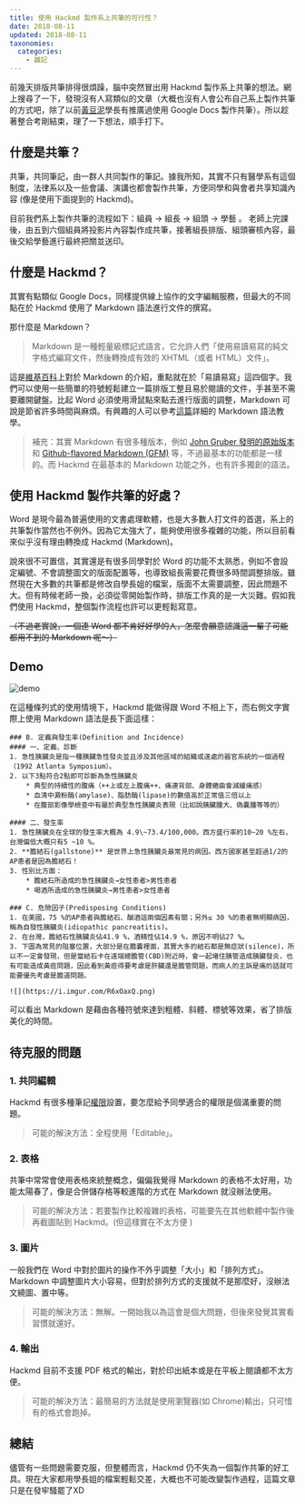```yaml
---
title: 使用 Hackmd 製作系上共筆的可行性？
date: 2018-08-11
updated: 2018-08-11
taxonomies:
  categories: 
    - 雜記
---
```


前幾天排版共筆排得很煩躁，腦中突然冒出用 Hackmd 製作系上共筆的想法。網上搜尋了一下，發現沒有人寫類似的文章（大概也沒有人會公布自己系上製作共筆的方式吧，除了以前[黃豆泥](https://youtu.be/Ur_uvrLKtQ4)學長有推廣過使用 Google Docs 製作共筆）。所以趁著整合考剛結束，理了一下想法，順手打下。

<!-- more -->

## 什麼是共筆？
共筆，共同筆記，由一群人共同製作的筆記。據我所知，其實不只有醫學系有這個制度，法律系以及一些會議、演講也都會製作共筆，方便同學和與會者共享知識內容 (像是使用下面提到的 Hackmd)。

目前我們系上製作共筆的流程如下：組員 → 組長 → 組頭 → 學藝 。
老師上完課後，由五到六個組員將投影片內容製作成共筆，接著組長排版、組頭審核內容，最後交給學藝進行最終把關並送印。

## 什麼是 Hackmd？
其實有點類似 Google Docs，同樣提供線上協作的文字編輯服務，但最大的不同點在於 Hackmd 使用了 Markdown 語法進行文件的撰寫。

那什麼是 Markdown？

> Markdown 是一種輕量級標記式語言，它允許人們「使用易讀易寫的純文字格式編寫文件，然後轉換成有效的 XHTML（或者 HTML）文件」。

這是[維基百科](https://zh.wikipedia.org/wiki/Markdown)上對於 Markdown 的介紹，重點就在於「易讀易寫」這四個字。我們可以使用一些簡單的符號輕鬆建立一篇排版工整且易於閱讀的文件，手甚至不需要離開鍵盤。比起 Word 必須使用滑鼠點來點去進行版面的調整，Markdown 可說是節省許多時間與麻煩。有興趣的人可以參考[這篇](https://markdown.tw/)詳細的 Markdown 語法教學。

> 補充：其實 Markdown 有很多種版本，例如 [John Gruber 發明的原始版本](https://daringfireball.net/projects/markdown/)和 [Github-flavored Markdown (GFM)](https://help.github.com/categories/writing-on-github/) 等，不過最基本的功能都是一樣的。而 Hackmd 在最基本的 Markdown 功能之外，也有許多獨創的語法。

## 使用 Hackmd 製作共筆的好處？
Word 是現今最為普遍使用的文書處理軟體，也是大多數人打文件的首選，系上的共筆製作當然也不例外。因為它太強大了，能夠使用很多複雜的功能，所以目前看來似乎沒有理由轉換成 Hackmd (Markdown)。

說來很不可置信，其實還是有很多同學對於 Word 的功能不太熟悉，例如不會設定編號、不會調整圖文的版面配置等，也導致組長需要花費很多時間調整排版。雖然現在大多數的共筆都是修改自學長姐的檔案，版面不太需要調整，因此問題不大。但有時候老師一換，必須從零開始製作時，排版工作真的是一大災難。假如我們使用 Hackmd，整個製作流程也許可以更輕鬆寫意。

~~（不過老實說，一個連 Word 都不肯好好學的人，怎麼會願意認識這一輩子可能都用不到的 Markdown 呢～）~~

## Demo
![demo](https://drive.google.com/uc?export=view&id=1pfy2zV6IjetJ2bNtrjkMz037hcGxlZy0)

在這種條列式的使用情境下，Hackmd 能做得跟 Word 不相上下，而右側文字實際上使用 Markdown 語法是長下面這樣：
```
### B. 定義與發生率(Definition and Incidence)
#### 一、定義、診斷
1. 急性胰臟炎是指一種胰臟急性發炎並且涉及其他區域的組織或遠處的器官系統的一個過程（1992 Atlanta Symposium）。
2. 以下3點符合2點即可診斷為急性胰臟炎
    * 典型的持續性的腹痛（++上或左上腹痛++、痛連背部、身體蜷曲會減緩痛感）
    * 血清中澱粉酶(amylase)、脂肪酶(lipase)的數值高於正常值三倍以上
    * 在腹部影像學檢查中有屬於典型急性胰臟炎表現（比如說胰臟腫大、偽囊腫等等的）

#### 二、發生率
1. 急性胰臟炎在全球的發生率大概為 4.9\~73.4/100,000。西方盛行率約10~20 %左右，台灣偏低大概只有5 ~10 %。
2. **膽結石(gallstone)** 是世界上急性胰臟炎最常見的病因。西方國家甚至超過1/2的AP患者是因為膽結石！
3. 性別比方面：
    * 膽結石所造成的急性胰臟炎→女性患者>男性患者
    * 喝酒所造成的急性胰臟炎→男性患者>女性患者

### C. 危險因子(Predisposing Conditions)
1. 在美國，75 %的AP患者與膽結石、酗酒這兩個因素有關；另外≤ 30 %的患者無明顯病因，稱為自發性胰臟炎(idiopathic pancreatitis)。
2. 在台灣，膽結石性胰臟炎佔41.9 %，酒精性佔14.9 %，原因不明佔27 %。
3. 下圖為常見的阻塞位置，大部分是在膽囊裡面，其實大多的結石都是無症狀(silence)，所以不一定會發現，但是當結石卡在遠端總膽管(CBD)附近時，會一起堵住胰管造成胰臟發炎，也有可能造成黃疸問題，因此看到黃疸得要考慮是肝臟還是膽管問題，而病人的主訴是痛的話就可能要優先考慮是膽道問題。

![](https://i.imgur.com/R6xOaxQ.png)
```

可以看出 Markdown 是藉由各種符號來達到粗體、斜體、標號等效果，省了排版美化的時間。

## 待克服的問題
### 1. 共同編輯
Hackmd 有很多種筆記[權限](https://hackmd.io/s/E1UakUq8#權限)設置，要怎麼給予同學適合的權限是個滿重要的問題。

> 可能的解決方法：全程使用「Editable」。

### 2. 表格
共筆中常常會使用表格來統整概念，偏偏我覺得 Markdown 的表格不太好用，功能太陽春了，像是合併儲存格等較進階的方式在 Markdown 就沒辦法使用。

> 可能的解決方法：若要製作比較複雜的表格，可能要先在其他軟體中製作後再截圖貼到 Hackmd。(但這樣實在不太方便 )

### 3. 圖片
一般我們在 Word 中對於圖片的操作不外乎調整「大小」和「排列方式」。Markdown 中調整圖片大小容易，但對於排列方式的支援就不是那麼好，沒辦法文繞圖、置中等。

> 可能的解決方法：無解。一開始我以為這會是個大問題，但後來發覺其實看習慣就還好。

### 4. 輸出
Hackmd 目前不支援 PDF 格式的輸出，對於印出紙本或是在平板上閱讀都不太方便。

> 可能的解決方法：最簡易的方法就是使用瀏覽器(如 Chrome)輸出，只可惜有的格式會跑掉。

## 總結
儘管有一些問題需要克服，但整體而言，Hackmd 仍不失為一個製作共筆的好工具。現在大家都用學長姐的檔案輕鬆交差，大概也不可能改變製作過程，這篇文章只是在發牢騷罷了XD